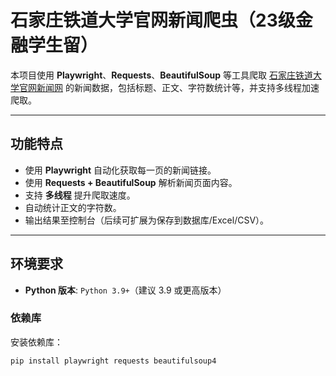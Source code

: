 # 石家庄铁道大学官网新闻爬虫（23级金融学生留）

本项目使用 **Playwright**、**Requests**、**BeautifulSoup** 等工具爬取 [石家庄铁道大学官网新闻网](https://xcbnew.stdu.edu.cn/news) 的新闻数据，包括标题、正文、字符数统计等，并支持多线程加速爬取。

---

## 功能特点

- 使用 **Playwright** 自动化获取每一页的新闻链接。
- 使用 **Requests + BeautifulSoup** 解析新闻页面内容。
- 支持 **多线程** 提升爬取速度。
- 自动统计正文的字符数。
- 输出结果至控制台（后续可扩展为保存到数据库/Excel/CSV）。

---

## 环境要求

- **Python 版本**: `Python 3.9+`（建议 3.9 或更高版本）

### 依赖库

安装依赖库：
```bash
pip install playwright requests beautifulsoup4
